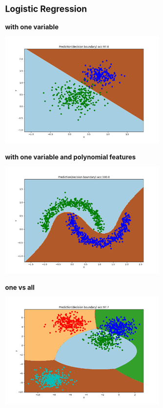 # Logistic Regression

## with one variable 
![alt](./linear_boundary.png)
## with one variable and polynomial features
![alt](./non_linear_boundary.png)
## one vs all
![alt](./non_linear_multiple_boundary.png)
